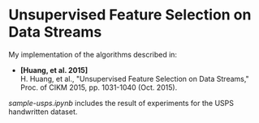 Unsupervised Feature Selection on Data Streams
===

My implementation of the algorithms described in:

- **[Huang, et al. 2015]**<br>H. Huang, et al., "Unsupervised Feature Selection on Data Streams," Proc. of CIKM 2015, pp. 1031-1040 (Oct. 2015).

*sample-usps.ipynb* includes the result of experiments for the USPS handwritten dataset.
